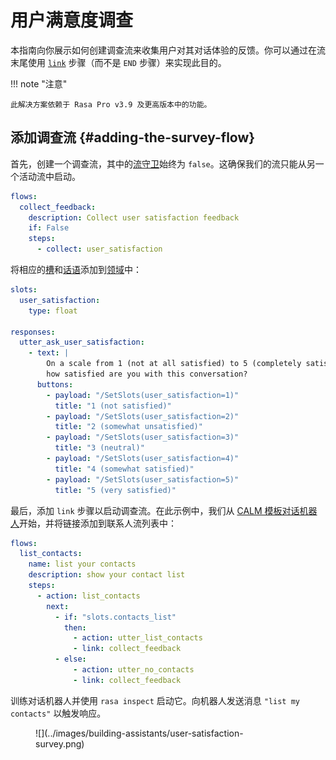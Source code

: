 # 用户满意度调查

本指南向你展示如何创建调查流来收集用户对其对话体验的反馈。你可以通过在流末尾使用 [`link`](../concepts/flows.md#link) 步骤（而不是 `END` 步骤）来实现此目的。

!!! note "注意"

    此解决方案依赖于 Rasa Pro v3.9 及更高版本中的功能。

## 添加调查流 {#adding-the-survey-flow}

首先，创建一个调查流，其中的[流守卫](../concepts/starting-flows.md#flow-guards)始终为 `false`。这确保我们的流只能从另一个活动流中启动。

```yaml title="feedback.yml"
flows:
  collect_feedback:
    description: Collect user satisfaction feedback
    if: False
    steps:
      - collect: user_satisfaction
```

将相应的[槽](../concepts/domain.md#slots)和[话语](../concepts/responses.md)添加到[领域](../concepts/domain.md)中：

```yaml title="domain.yml"
slots:
  user_satisfaction:
    type: float

responses:
  utter_ask_user_satisfaction:
    - text: |
        On a scale from 1 (not at all satisfied) to 5 (completely satisfied),
        how satisfied are you with this conversation?
      buttons:
        - payload: "/SetSlots(user_satisfaction=1)"
          title: "1 (not satisfied)"
        - payload: "/SetSlots(user_satisfaction=2)"
          title: "2 (somewhat unsatisfied)"
        - payload: "/SetSlots(user_satisfaction=3)"
          title: "3 (neutral)"
        - payload: "/SetSlots(user_satisfaction=4)"
          title: "4 (somewhat satisfied)"
        - payload: "/SetSlots(user_satisfaction=5)"
          title: "5 (very satisfied)"
```

最后，添加 `link` 步骤以启动调查流。在此示例中，我们从 [CALM 模板对话机器人](../command-line-interface.md#rasa-init)开始，并将链接添加到联系人流列表中：

```yaml title="list_contacts.yml"
flows:
  list_contacts:
    name: list your contacts
    description: show your contact list
    steps:
      - action: list_contacts
        next:
          - if: "slots.contacts_list"
            then:
              - action: utter_list_contacts
              - link: collect_feedback
          - else:
              - action: utter_no_contacts
              - link: collect_feedback
```

训练对话机器人并使用 `rasa inspect` 启动它。向机器人发送消息 `"list my contacts"` 以触发响应。

<figure style="max-width: 400px;" markdown>
  ![](../images/building-assistants/user-satisfaction-survey.png)
</figure>
